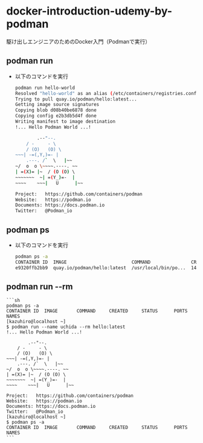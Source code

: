 # docker-introduction-udemy-by-podman
 駆け出しエンジニアのためのDocker入門（Podmanで実行）

## podman run

- 以下のコマンドを実行

    ```sh
    podman run hello-world
    Resolved "hello-world" as an alias (/etc/containers/registries.conf.d/000-shortnames.conf)
    Trying to pull quay.io/podman/hello:latest...
    Getting image source signatures
    Copying blob d08b40be6878 done  
    Copying config e2b3db5d4f done  
    Writing manifest to image destination
    !... Hello Podman World ...!

            .--"--.           
        / -     - \         
        / (O)   (O) \        
    ~~~| -=(,Y,)=- |         
        .---. /`  \   |~~      
    ~/  o  o \~~~~.----. ~~   
    | =(X)= |~  / (O (O) \   
    ~~~~~~~  ~| =(Y_)=-  |   
    ~~~~    ~~~|   U      |~~ 

    Project:   https://github.com/containers/podman
    Website:   https://podman.io
    Documents: https://docs.podman.io
    Twitter:   @Podman_io
    ```

## podman ps

- 以下のコマンドを実行

    ```sh
    podman ps -a
    CONTAINER ID  IMAGE                        COMMAND               CREATED         STATUS                     PORTS       NAMES
    e9320ffb2bb9  quay.io/podman/hello:latest  /usr/local/bin/po...  14 minutes ago  Exited (0) 14 minutes ago              focused_ritchie
    ```

## podman run --rm

    ```sh
    podman ps -a
    CONTAINER ID  IMAGE       COMMAND     CREATED     STATUS      PORTS       NAMES
    [kazuhiro@localhost ~]
    $ podman run --name uchida --rm hello:latest 
    !... Hello Podman World ...!

            .--"--.           
        / -     - \         
        / (O)   (O) \        
    ~~~| -=(,Y,)=- |         
        .---. /`  \   |~~      
    ~/  o  o \~~~~.----. ~~   
    | =(X)= |~  / (O (O) \   
    ~~~~~~~  ~| =(Y_)=-  |   
    ~~~~    ~~~|   U      |~~ 

    Project:   https://github.com/containers/podman
    Website:   https://podman.io
    Documents: https://docs.podman.io
    Twitter:   @Podman_io
    [kazuhiro@localhost ~]
    $ podman ps -a
    CONTAINER ID  IMAGE       COMMAND     CREATED     STATUS      PORTS       NAMES
    ```

